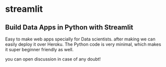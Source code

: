 # streamlit
## Build Data Apps in Python with Streamlit

Easy to make web apps specially for Data scientists. after making we can easily deploy it over Heroku. The Python code is very minimal, which makes it super beginner friendly as well. 

you can open discussion in case of any doubt!
